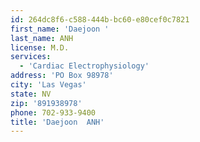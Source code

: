 ```yaml
---
id: 264dc8f6-c588-444b-bc60-e80cef0c7821
first_name: 'Daejoon '
last_name: ANH
license: M.D.
services:
  - 'Cardiac Electrophysiology'
address: 'PO Box 98978'
city: 'Las Vegas'
state: NV
zip: '891938978'
phone: 702-933-9400
title: 'Daejoon  ANH'
---
```

